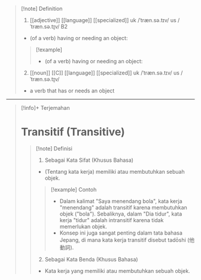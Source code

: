 >[!note] Definition
>1. [[adjective]]   [[language]]   [[specialized]]
uk  /ˈtræn.sə.tɪv/ us  /ˈtræn.sə.t̬ɪv/
B2
>- (of a verb) having or needing an object:
> > [!example] 
> > - (of a verb) having or needing an object:
>2. [[noun]] [[C]]   [[language]]   [[specialized]]
uk  /ˈtræn.sə.tɪv/ us  /ˈtræn.sə.t̬ɪv/
>- a verb that has or needs an object

---

>[!info]+ Terjemahan
> # Transitif (Transitive) 
> > [!note] Definisi
> > 1. Sebagai Kata Sifat (Khusus Bahasa)
> > - (Tentang kata kerja) memiliki atau membutuhkan sebuah objek.
> > > [!example] Contoh
> > > - Dalam kalimat "Saya menendang bola", kata kerja "menendang" adalah transitif karena membutuhkan objek ("bola"). Sebaliknya, dalam "Dia tidur", kata kerja "tidur" adalah intransitif karena tidak memerlukan objek.
> > > - Konsep ini juga sangat penting dalam tata bahasa Jepang, di mana kata kerja transitif disebut tadōshi (他動詞).
> > 2. Sebagai Kata Benda (Khusus Bahasa)
> > - Kata kerja yang memiliki atau membutuhkan sebuah objek.





